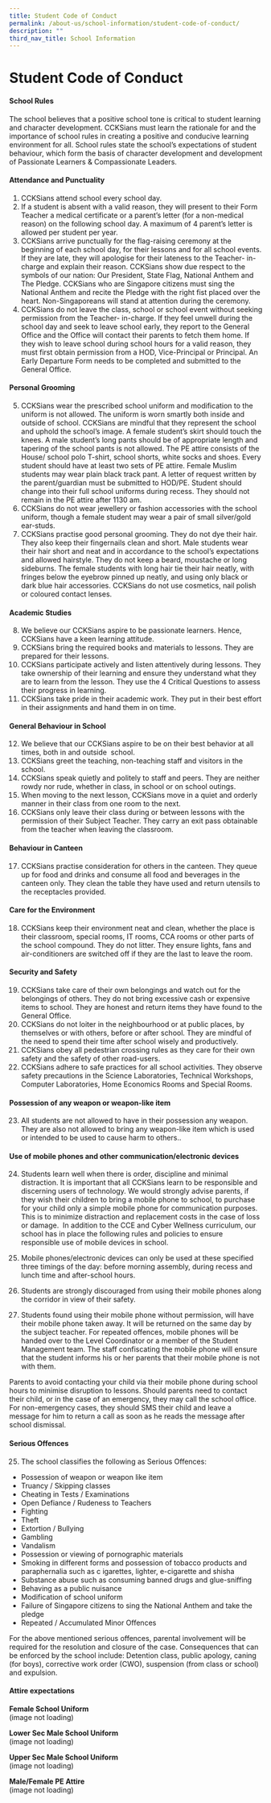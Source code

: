 ```yaml
---
title: Student Code of Conduct
permalink: /about-us/school-information/student-code-of-conduct/
description: ""
third_nav_title: School Information
---
```

# **Student Code of Conduct**

#### School Rules 

The school believes that a positive school tone is critical to student learning and character development. CCKSians must learn the rationale for and the importance of school rules in creating a positive and conducive learning environment for all. School rules state the school’s expectations of student behaviour, which form the basis of character development and development of Passionate Learners & Compassionate Leaders. 

#### Attendance and Punctuality 

1.  CCKSians attend school every school day. 
2.  If a student is absent with a valid reason, they will present to their Form Teacher a medical certificate or a parent’s letter (for a non-medical reason) on the following school day. A maximum of 4 parent’s letter is allowed per student per year.  
3.  CCKSians arrive punctually for the flag-raising ceremony at the beginning of each school day, for their lessons and for all school events. If they are late, they will apologise for their lateness to the Teacher- in-charge and explain their reason. CCKSians show due respect to the symbols of our nation: Our President, State Flag, National Anthem and The Pledge. CCKSians who are Singapore citizens must sing the National Anthem and recite the Pledge with the right fist placed over the heart. Non-Singaporeans will stand at attention during the ceremony.
4.  CCKSians do not leave the class, school or school event without seeking permission from the Teacher- in-charge. If they feel unwell during the school day and seek to leave school early, they report to the General Office and the Office will contact their parents to fetch them home. If they wish to leave school during school hours for a valid reason, they must first obtain permission from a HOD, Vice-Principal or Principal. An Early Departure Form needs to be completed and submitted to the General Office. 

#### Personal Grooming   

5. CCKSians wear the prescribed school uniform and modification to the uniform is not allowed. The uniform is worn smartly both inside and outside of school. CCKSians are mindful that they represent the school and uphold the school’s image. A female student’s skirt should touch the knees. A male student’s long pants should be of appropriate length and tapering of the school pants is not allowed. The PE attire consists of the House/ school polo T-shirt, school shorts, white socks and shoes. Every student should have at least two sets of PE attire. Female Muslim students may wear plain black track pant. A letter of request written by the parent/guardian must be submitted to HOD/PE. Student should change into their full school uniforms during recess. They should not remain in the PE attire after 1130 am.  
6. CCKSians do not wear jewellery or fashion accessories with the school uniform, though a female student may wear a pair of small silver/gold ear-studs. 
7. CCKSians practise good personal grooming. They do not dye their hair. They also keep their fingernails clean and short. Male students wear their hair short and neat and in accordance to the school’s expectations and allowed hairstyle. They do not keep a beard, moustache or long sideburns. The female students with long hair tie their hair neatly, with fringes below the eyebrow pinned up neatly, and using only black or dark blue hair accessories. CCKSians do not use cosmetics, nail polish or coloured contact lenses.

#### Academic Studies 

8.  We believe our CCKSians aspire to be passionate learners. Hence, CCKSians have a keen learning attitude.
9.  CCKSians bring the required books and materials to lessons. They are prepared for their lessons. 
10.  CCKSians participate actively and listen attentively during lessons. They take ownership of their learning and ensure they understand what they are to learn from the lesson. They use the 4 Critical Questions to assess their progress in learning. 
11.  CCKSians take pride in their academic work. They put in their best effort in their assignments and hand them in on time. 

#### General Behaviour in School  

12.  We believe that our CCKSians aspire to be on their best behavior at all times, both in and outside  school. 
13.  CCKSians greet the teaching, non-teaching staff and visitors in the school. 
14.  CCKSians speak quietly and politely to staff and peers. They are neither rowdy nor rude, whether in class, in school or on school outings. 
15.  When moving to the next lesson, CCKSians move in a quiet and orderly manner in their class from one room to the next. 
16.  CCKSians only leave their class during or between lessons with the permission of their Subject Teacher. They carry an exit pass obtainable from the teacher when leaving the classroom.  

#### Behaviour in Canteen 

17.  CCKSians practise consideration for others in the canteen. They queue up for food and drinks and consume all food and beverages in the canteen only. They clean the table they have used and return utensils to the receptacles provided. 

#### Care for the Environment 

18.  CCKSians keep their environment neat and clean, whether the place is their classroom, special rooms, IT rooms, CCA rooms or other parts of the school compound. They do not litter. They ensure lights, fans and air-conditioners are switched off if they are the last to leave the room. 

#### Security and Safety 

19.  CCKSians take care of their own belongings and watch out for the belongings of others. They do not bring excessive cash or expensive items to school. They are honest and return items they have found to the General Office. 
20.  CCKSians do not loiter in the neighbourhood or at public places, by themselves or with others, before or after school. They are mindful of the need to spend their time after school wisely and productively. 
21.  CCKSians obey all pedestrian crossing rules as they care for their own safety and the safety of other road-users. 
22.  CCKSians adhere to safe practices for all school activities. They observe safety precautions in the Science Laboratories, Technical Workshops, Computer Laboratories, Home Economics Rooms and Special Rooms. 

#### Possession of any weapon or weapon-like item 

23.  All students are not allowed to have in their possession any weapon. They are also not allowed to bring any weapon-like item which is used or intended to be used to cause harm to others..


#### Use of mobile phones and other communication/electronic devices 

24.  Students learn well when there is order, discipline and minimal distraction. It is important that all CCKSians learn to be responsible and discerning users of technology. We would strongly advise parents, if they wish their children to bring a mobile phone to school, to purchase for your child only a simple mobile phone for communication purposes. This is to minimize distraction and replacement costs in the case of loss or damage.  In addition to the CCE and Cyber Wellness curriculum, our school has in place the following rules and policies to ensure responsible use of mobile devices in school.

1.  Mobile phones/electronic devices can only be used at these specified three timings of the day: before morning assembly, during recess and lunch time and after-school hours. 
2.  Students are strongly discouraged from using their mobile phones along the corridor in view of their safety. 
3.  Students found using their mobile phone without permission, will have their mobile phone taken away. It will be returned on the same day by the subject teacher. For repeated offences, mobile phones will be handed over to the Level Coordinator or a member of the Student Management team. The staff confiscating the mobile phone will ensure that the student informs his or her parents that their mobile phone is not with them. 

  

Parents to avoid contacting your child via their mobile phone during school hours to minimise disruption to lessons. Should parents need to contact their child, or in the case of an emergency, they may call the school office. For non-emergency cases, they should SMS their child and leave a message for him to return a call as soon as he reads the message after school dismissal.

#### Serious Offences 

25.  The school classifies the following as Serious Offences:   

* Possession of weapon or weapon like item   
* Truancy / Skipping classes   
* Cheating in Tests / Examinations   
* Open Defiance / Rudeness to Teachers   
* Fighting 
* Theft   
* Extortion / Bullying   
* Gambling
* Vandalism   
* Possession or viewing of pornographic materials   
* Smoking in different forms and possession of tobacco products and paraphernalia such as c igarettes, lighter, e-cigarette and shisha   
* Substance abuse such as consuming banned drugs and glue-sniffing
* Behaving as a public nuisance
* Modification of school uniform
* Failure of Singapore citizens to sing the National Anthem and take the pledge  
* Repeated / Accumulated Minor Offences  
    
For the above mentioned serious offences, parental involvement will be required for the resolution and closure of the case. Consequences that can be enforced by the school include: Detention class, public apology, caning (for boys), corrective work order (CWO), suspension (from class or school) and expulsion.

#### Attire expectations

**Female School Uniform**    
(image not loading)

**Lower Sec Male School Uniform**   
(image not loading)

**Upper Sec Male School Uniform**     
(image not loading)

**Male/Female PE Attire**    
(image not loading)